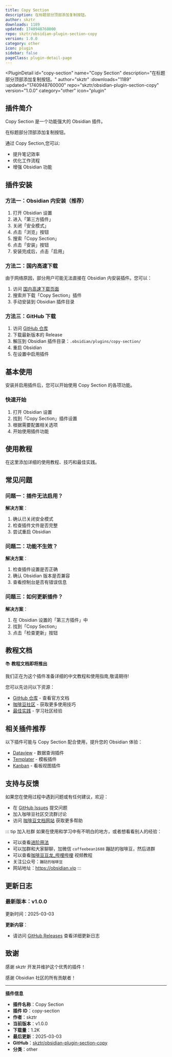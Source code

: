 ```yaml
---
title: Copy Section
description: 在标题部分顶部添加复制按钮。
author: skztr
downloads: 1189
updated: 1740948760000
repo: skztr/obsidian-plugin-section-copy
version: 1.0.0
category: other
icon: plugin
sidebar: false
pageClass: plugin-detail-page
---
```


<PluginDetail
  id="copy-section"
  name="Copy Section"
  description="在标题部分顶部添加复制按钮。"
  author="skztr"
  :downloads="1189"
  :updated="1740948760000"
  repo="skztr/obsidian-plugin-section-copy"
  version="1.0.0"
  category="other"
  icon="plugin"
>

<!-- AUTO_GENERATED_START -->
## 插件简介

Copy Section 是一个功能强大的 Obsidian 插件。

在标题部分顶部添加复制按钮。

通过 Copy Section,您可以:

- 提升笔记效率
- 优化工作流程
- 增强 Obsidian 功能

<!-- AUTO_GENERATED_END -->

<!-- AUTO_GENERATED_START -->
## 插件安装

### 方法一：Obsidian 内安装（推荐）

1. 打开 Obsidian 设置
2. 进入「第三方插件」
3. 关闭「安全模式」
4. 点击「浏览」按钮
5. 搜索「Copy Section」
6. 点击「安装」按钮
7. 安装完成后，点击「启用」

### 方法二：国内高速下载

由于网络原因，部分用户可能无法直接在 Obsidian 内安装插件。您可以：

1. 访问 [国内高速下载页面](/zh/documentation/obsidian-plugins-download.html)
2. 搜索并下载「Copy Section」插件
3. 手动安装到 Obsidian 插件目录

### 方法三：GitHub 下载

1. 访问 [GitHub 仓库](https://github.com/skztr/obsidian-plugin-section-copy)
2. 下载最新版本的 Release
3. 解压到 Obsidian 插件目录：`.obsidian/plugins/copy-section/`
4. 重启 Obsidian
5. 在设置中启用插件

## 基本使用

安装并启用插件后，您可以开始使用 Copy Section 的各项功能。

### 快速开始

1. 打开 Obsidian 设置
2. 找到「Copy Section」插件设置
3. 根据需要配置相关选项
4. 开始使用插件功能

<!-- AUTO_GENERATED_END -->

<!-- CUSTOM_CONTENT_START:tutorial -->
## 使用教程

在这里添加详细的使用教程、技巧和最佳实践。

<!-- CUSTOM_CONTENT_END:tutorial -->

<!-- SHARED_CONTENT_START -->
## 常见问题

### 问题一：插件无法启用？

**解决方案**：
1. 确认已关闭安全模式
2. 检查插件文件是否完整
3. 尝试重启 Obsidian

### 问题二：功能不生效？

**解决方案**：
1. 检查插件设置是否正确
2. 确认 Obsidian 版本是否兼容
3. 查看控制台是否有错误信息

### 问题三：如何更新插件？

**解决方案**：
1. 在 Obsidian 设置的「第三方插件」中
2. 找到「Copy Section」
3. 点击「检查更新」按钮

## 教程文档

📚 **教程文档即将推出**

我们正在为这个插件准备详细的中文教程和使用指南,敬请期待!

您可以先访问以下资源：
- [GitHub 仓库](https://github.com/skztr/obsidian-plugin-section-copy) - 查看官方文档
- [咖啡豆社区](/zh/bases/) - 获取更多使用技巧
- [最佳实践](/zh/best-practices/) - 学习社区经验

## 相关插件推荐

以下插件可能与 Copy Section 配合使用，提升您的 Obsidian 体验：

- [Dataview](/zh/plugins/dataview.html) - 数据查询插件
- [Templater](/zh/plugins/templater-obsidian.html) - 模板插件
- [Kanban](/zh/plugins/obsidian-kanban.html) - 看板视图插件

## 支持与反馈

如果您在使用过程中遇到问题或有任何建议，欢迎：

- 在 [GitHub Issues](https://github.com/skztr/obsidian-plugin-section-copy/issues) 提交问题
- 加入咖啡豆社区交流群讨论
- 访问 [咖啡豆文档网站](https://obsidian.vip) 获取更多帮助

::: tip 加入社群
如果在使用和学习中有不明白的地方，或者想看看别人的经验：
- 可以查看[进阶用法](/zh/advanced)
- 可以加群和大家聊聊，加微信 `coffeebean1688` 蹦跶的咖啡豆，然后进群
- 可以查看[咖啡豆豆龙_哔哩哔哩](https://space.bilibili.com/618777356) 视频教程
- 关注公众号：`蹦跶的咖啡豆`
- 网站地址：https://obsidian.vip
:::
<!-- SHARED_CONTENT_END -->

<!-- AUTO_GENERATED_START -->
## 更新日志

### 最新版本：v1.0.0

更新时间：2025-03-03

**更新内容**：
- 请访问 [GitHub Releases](https://github.com/skztr/obsidian-plugin-section-copy/releases) 查看详细更新日志

## 致谢

感谢 skztr 开发并维护这个优秀的插件！

感谢 Obsidian 社区的所有贡献者！

---

**插件信息**
- **插件名称**：Copy Section
- **插件 ID**：copy-section
- **作者**：skztr
- **当前版本**：v1.0.0
- **下载量**：1.2K
- **最后更新**：2025-03-03
- **GitHub**：[skztr/obsidian-plugin-section-copy](https://github.com/skztr/obsidian-plugin-section-copy)
- **分类**：other
<!-- AUTO_GENERATED_END -->

</PluginDetail>

